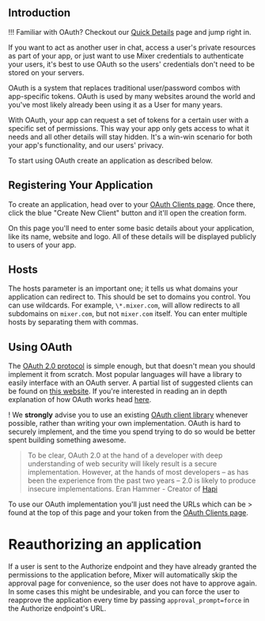 ## Introduction

!!! Familiar with OAuth? Checkout our [Quick Details](#123) page and jump right in.

If you want to act as another user in chat, access a user's private resources as part of your app, or just want to use Mixer credentials to authenticate your users, it's best to use OAuth so the users' credentials don't need to be stored on your servers.

OAuth is a system that replaces traditional user/password combos with app-specific tokens. OAuth is used by many websites around the world and you've most likely already been using it as a User for many years.

With OAuth, your app can request a set of tokens for a certain user with a specific set of permissions. This way your app only gets access to what it needs and all other details will stay hidden. It's a win-win scenario for both your app's functionality, and our users' privacy.

To start using OAuth create an application as described below.

## Registering Your Application

To create an application, head over to your [OAuth Clients page](https://mixer.com/lab/oauth). Once there, click the blue "Create New Client" button and it'll open the creation form.

On this page you'll need to enter some basic details about your application, like its name, website and logo. All of these details will be displayed publicly to users of your app.

## Hosts

The hosts parameter is an important one; it tells us what domains your application can redirect to. This should be set to domains you control. You can use wildcards. For example, `\*.mixer.com`, will allow redirects to all subdomains on `mixer.com`, but not `mixer.com` itself. You can enter multiple hosts by separating them with commas.

## Using OAuth

The [OAuth 2.0 protocol](https://tools.ietf.org/html/rfc6749) is simple enough, but that doesn't mean you should implement it from scratch. Most popular languages will have a library to easily interface with an OAuth server. A partial list of suggested clients can be found on [this website](http://oauth.net/code/). If you're interested in reading an in depth explanation of how OAuth works head [here](https://aaronparecki.com/articles/2012/07/29/1/oauth2-simplified).

! We **strongly** advise you to use an existing [OAuth client library](http://oauth.net/code/) whenever possible, rather than writing your own implementation. OAuth is hard to securely implement, and the time you spend trying to do so would be better spent building something awesome.

> To be clear, OAuth 2.0 at the hand of a developer with deep understanding of web security will likely result is a secure implementation. However, at the hands of most developers – as has been the experience from the past two years – 2.0 is likely to produce insecure implementations.
> Eran Hammer - Creator of [Hapi](https://hapijs.com/)

To use our OAuth implementation you'll just need the URLs which can be > found at the top of this page and your token from the [OAuth Clients page](https://mixer.com/lab/oauth).

# Reauthorizing an application

If a user is sent to the Authorize endpoint and they have already granted the permissions to the application before, Mixer will automatically skip the approval page for convenience, so the user does not have to approve again. In some cases this might be undesirable, and you can force the user to reapprove the application every time by passing `approval_prompt=force` in the Authorize endpoint's URL.
